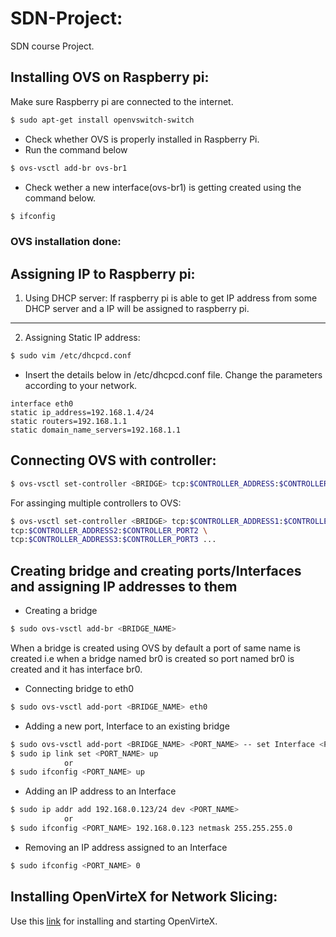 # SDN-Project:

SDN course Project. 

## Installing OVS on Raspberry pi:

Make sure Raspberry pi are connected to the internet.
```sh
$ sudo apt-get install openvswitch-switch
```
- Check whether OVS is properly installed in Raspberry Pi. 
- Run the command below  
```sh
$ ovs-vsctl add-br ovs-br1
```
- Check wether a new interface(ovs-br1) is getting created using the command below.
```sh
$ ifconfig
```
### OVS installation done:


## Assigning IP to Raspberry pi:

1. Using DHCP server: 
If raspberry pi is able to get IP address from some DHCP server and a IP will be assigned to raspberry pi.
--------------

2. Assigning Static IP address:

```sh
$ sudo vim /etc/dhcpcd.conf
```
- Insert the details below in /etc/dhcpcd.conf file. Change the parameters according to your network.
```
interface eth0
static ip_address=192.168.1.4/24
static routers=192.168.1.1
static domain_name_servers=192.168.1.1
```

## Connecting OVS with controller:

```sh
$ ovs-vsctl set-controller <BRIDGE> tcp:$CONTROLLER_ADDRESS:$CONTROLLER_PORT
```
For assinging multiple controllers to OVS:

```sh
$ ovs-vsctl set-controller <BRIDGE> tcp:$CONTROLLER_ADDRESS1:$CONTROLLER_PORT1 \
tcp:$CONTROLLER_ADDRESS2:$CONTROLLER_PORT2 \
tcp:$CONTROLLER_ADDRESS3:$CONTROLLER_PORT3 ...
```

## Creating bridge and creating ports/Interfaces and assigning IP addresses to them

- Creating a bridge
```sh
$ sudo ovs-vsctl add-br <BRIDGE_NAME>
``` 
When a bridge is created using OVS by default a port of same name is created i.e when a bridge named br0 is created so port named br0 is created and it has interface br0.

- Connecting bridge to eth0 

```sh
$ sudo ovs-vsctl add-port <BRIDGE_NAME> eth0
```

- Adding a new port, Interface to an existing bridge

```sh
$ sudo ovs-vsctl add-port <BRIDGE_NAME> <PORT_NAME> -- set Interface <PORT_NAME> type=internal
$ sudo ip link set <PORT_NAME> up 
            or 
$ sudo ifconfig <PORT_NAME> up 
```

- Adding an IP address to an Interface

```sh
$ sudo ip addr add 192.168.0.123/24 dev <PORT_NAME>
            or
$ sudo ifconfig <PORT_NAME> 192.168.0.123 netmask 255.255.255.0
```

- Removing an IP address assigned to an Interface

```sh
$ sudo ifconfig <PORT_NAME> 0
```

## Installing OpenVirteX for Network Slicing:

Use this [link](https://ovx.onlab.us/getting-started/installation/) for installing and starting OpenVirteX.





